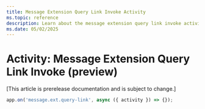 ```yaml
---
title: Message Extension Query Link Invoke Activity
ms.topic: reference
description: Learn about the message extension query link invoke activity.
ms.date: 05/02/2025
---
```


# Activity: Message Extension Query Link Invoke (preview)

[This article is prerelease documentation and is subject to change.]

```typescript
app.on('message.ext.query-link', async ({ activity }) => {});
```